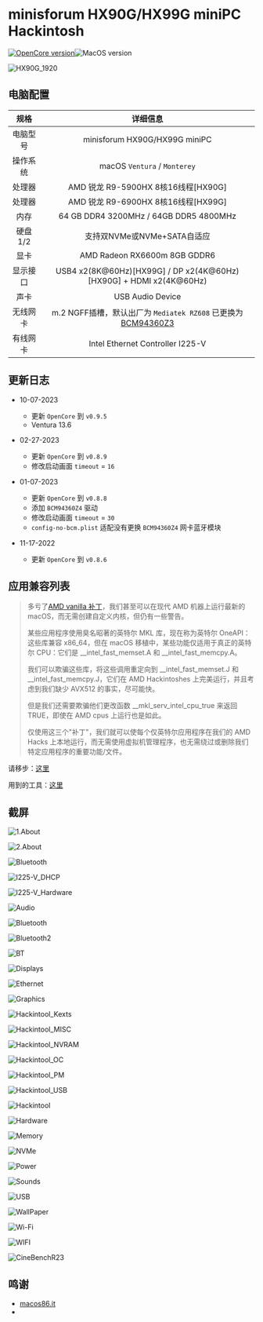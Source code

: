 # minisforum HX90G/HX99G miniPC Hackintosh

[![OpenCore version](https://img.shields.io/badge/OpenCore-0.9.5-informational.svg)](https://github.com/acidanthera/OpenCorePkg)![MacOS version](https://img.shields.io/badge/Ventura-13.3-informational.svg)

![HX90G_1920](ScreenShots/HX90G_1920.png)

## 电脑配置

|   规格   |                           详细信息                           |
| :------: | :----------------------------------------------------------: |
| 电脑型号 |                minisforum HX90G/HX99G miniPC                 |
| 操作系统 |                 macOS `Ventura` / `Monterey`                 |
|  处理器  |             AMD 锐龙 R9-5900HX 8核16线程[HX90G]              |
|  处理器  |             AMD 锐龙 R9-6900HX 8核16线程[HX99G]              |
|   内存   |            64 GB DDR4 3200MHz / 64GB DDR5 4800MHz            |
| 硬盘1/2  |                 支持双NVMe或NVMe+SATA自适应                  |
|   显卡   |                 AMD Radeon RX6600m 8GB GDDR6                 |
| 显示接口 | USB4 x2(8K@60Hz)[HX99G] / DP x2(4K@60Hz) [HX90G] + HDMI x2(4K@60Hz) |
|   声卡   |                       USB Audio Device                       |
| 无线网卡 | m.2 NGFF插槽，默认出厂为 `Mediatek RZ608` 已更换为[BCM94360Z3](https://blog.daliansky.net/uploads/WeChatandShop.png) |
| 有线网卡 |               Intel Ethernet Controller I225-V               |

## 更新日志

- 10-07-2023

  - 更新 `OpenCore` 到 `v0.9.5`
  - Ventura 13.6

- 02-27-2023

  - 更新 `OpenCore` 到 `v0.8.9`
  - 修改启动画面 `timeout` = `16`

- 01-07-2023

  - 更新 `OpenCore` 到 `v0.8.8`
  - 添加 `BCM94360Z4` 驱动
  - 修改启动画面 `timeout` = `30`
  - `config-no-bcm.plist` 适配没有更换 `BCM94360Z4` 网卡蓝牙模块

- 11-17-2022

  - 更新 `OpenCore` 到 `v0.8.6`

    

## 应用兼容列表

> 多亏了[AMD vanilla 补丁](https://github.com/AMD-OSX/AMD_Vanilla)，我们甚至可以在现代 AMD 机器上运行最新的 macOS，而无需创建自定义内核，但仍有一些警告。
>
> 某些应用程序使用臭名昭著的英特尔 MKL 库，现在称为英特尔 OneAPI：这些库兼容 x86_64，但在 macOS 移植中，某些功能仅适用于真正的英特尔 CPU：它们是 __intel_fast_memset.A 和 __intel_fast_memcpy.A。
>
> 我们可以欺骗这些库，将这些调用重定向到 __intel_fast_memset.J 和 __intel_fast_memcpy.J，它们在 AMD Hackintoshes 上完美运行，并且考虑到我们缺少 AVX512 的事实，尽可能快。
>
> 但是我们还需要欺骗他们更改函数 __mkl_serv_intel_cpu_true 来返回 TRUE，即使在 AMD cpus 上运行也是如此。
>
> 仅使用这三个"补丁"，我们就可以使每个仅英特尔应用程序在我们的 AMD Hacks 上本地运行，而无需使用虚拟机管理程序，也无需绕过或删除我们特定应用程序的重要功能/文件。

请移步：[这里](https://www.macos86.it/topic/5479-amd-new-applications-life/)

用到的工具：[这里](https://github.com/NyaomiDEV/AMDFriend)

## 截屏

![1.About](ScreenShots/0About.png)

![2.About](ScreenShots/1About.png)

![Bluetooth](ScreenShots/Bluetooth.png)

![I225-V_DHCP](ScreenShots/I225-V_DHCP.png)

![I225-V_Hardware](ScreenShots/I225-V_Hardware.png)

![Audio](ScreenShots/Audio.png)

![Bluetooth](ScreenShots/Bluetooth.png)

![Bluetooth2](ScreenShots/Bluetooth2.png)

![BT](ScreenShots/BT.png)

![Displays](ScreenShots/Displays.png)

![Ethernet](ScreenShots/Ethernet.png)

![Graphics](ScreenShots/Graphics.png)

![Hackintool_Kexts](ScreenShots/Hackintool_Kexts.png)

![Hackintool_MISC](ScreenShots/Hackintool_MISC.png)

![Hackintool_NVRAM](ScreenShots/Hackintool_NVRAM.png)

![Hackintool_OC](ScreenShots/Hackintool_OC.png)

![Hackintool_PM](ScreenShots/Hackintool_PM.png)

![Hackintool_USB](ScreenShots/Hackintool_USB.png)

![Hackintool](ScreenShots/Hackintool.png)

![Hardware](ScreenShots/Hardware.png)

![Memory](ScreenShots/Memory.png)

![NVMe](ScreenShots/NVMe.png)

![Power](ScreenShots/Power.png)

![Sounds](ScreenShots/Sounds.png)

![USB](ScreenShots/USB.png)

![WallPaper](ScreenShots/WallPaper.png)

![Wi-Fi](ScreenShots/Wi-Fi.png)

![WIFI](ScreenShots/WIFI.png)

![CineBenchR23](ScreenShots/CineBenchR23.png)

## 鸣谢

- [macos86.it](https://www.macos86.it/)
- 
